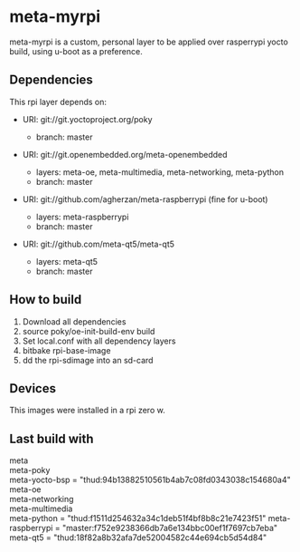 # meta-myrpi

meta-myrpi is a custom, personal layer to be applied over rasperrypi yocto build, using u-boot as a preference.

## Dependencies

This rpi layer depends on:

* URI: git://git.yoctoproject.org/poky
  * branch: master

* URI: git://git.openembedded.org/meta-openembedded
  * layers: meta-oe, meta-multimedia, meta-networking, meta-python
  * branch: master

* URI: git://github.com/agherzan/meta-raspberrypi (fine for u-boot)
  * layers: meta-raspberrypi
  * branch: master

* URI: git://github.com/meta-qt5/meta-qt5
  * layers: meta-qt5
  * branch: master

## How to build 

1. Download all dependencies
2. source poky/oe-init-build-env build
3. Set local.conf with all dependency layers
4. bitbake rpi-base-image
5. dd the rpi-sdimage into an sd-card

## Devices

This images were installed in a rpi zero w.

## Last build with

meta                 
meta-poky            
meta-yocto-bsp       = "thud:94b13882510561b4ab7c08fd0343038c154680a4"
meta-oe              
meta-networking      
meta-multimedia      
meta-python          = "thud:f1511d254632a34c1deb51f4bf8b8c21e7423f51"
meta-raspberrypi     = "master:f752e9238366db7a6e134bbc00ef1f7697cb7eba"
meta-qt5             = "thud:18f82a8b32afa7de52004582c44e694cb5d54d84"